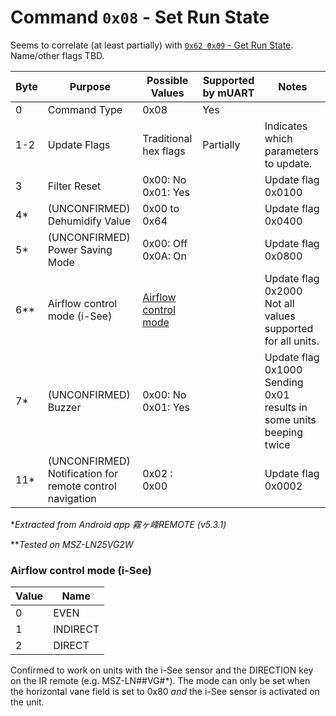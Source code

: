 # Command `0x08` - Set Run State

Seems to correlate (at least partially) with [`0x62 0x09` - Get Run State][get-run-state]. Name/other flags TBD.

| Byte | Purpose                          | Possible Values                          | Supported by mUART | Notes                                                          |
|------|----------------------------------|------------------------------------------|--------------------|----------------------------------------------------------------|
| 0    | Command Type                     | 0x08                                     | Yes                |                                                                |
| 1-2  | Update Flags                     | Traditional hex flags                    | Partially          | Indicates which parameters to update.                          |
| 3    | Filter Reset                     | 0x00: No<br/>0x01: Yes                   |                    | Update flag 0x0100                                             |
| 4*   | (UNCONFIRMED) Dehumidify Value   | 0x00 to 0x64                             |                    | Update flag 0x0400                                             |    
| 5*   | (UNCONFIRMED) Power Saving Mode  | 0x00: Off<br/>0x0A: On                   |                    | Update flag 0x0800                                             |
| 6**  | Airflow control mode (i-See)     | [Airflow control mode](#airflow-control-mode-i-see) |         | Update flag 0x2000<br/>Not all values supported for all units. |
| 7*   | (UNCONFIRMED) Buzzer             | 0x00: No<br/>0x01: Yes                   |                    | Update flag 0x1000<br/>Sending 0x01 results in some units beeping twice |
| 11*  | (UNCONFIRMED) Notification for remote control navigation | 0x02 : 0x00    |                    | Update flag 0x0002                                             |

**Extracted from Android app 霧ヶ峰REMOTE (v5.3.1)*

***Tested on MSZ-LN25VG2W*

[get-run-state]: ../0x62-get-response/0x09-get-run-state.md

### Airflow control mode (i-See)

| Value | Name     |
|-------|----------|
| 0     | EVEN     |
| 1     | INDIRECT |
| 2     | DIRECT   |

Confirmed to work on units with the i-See sensor and the DIRECTION key on the IR remote (e.g. MSZ-LN##VG#*).
The mode can only be set when the horizontal vane field is set to 0x80 *and* the i-See sensor is activated on the unit.
